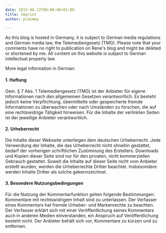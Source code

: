 ```yaml
---
date: 2015-06-12T00:00:00+01:00
title: Imprint
author: pcdummy

---
```

As this blog is hosted in Germany, it is subject to German media regulations and German media law, the Telemediengesetz (TMG). Please note that your comments have no right to publication on Rene&#39;s blog and might be deleted or shortened by me. All content on this website is subject to German intellectual property law.

More legal information in German:

#### 1. Haftung

Gem. &sect; 7 Abs. 1 Telemediengesetz (TMG) ist der Anbieter f&uuml;r eigene Informationen nach den allgemeinen Gesetzen verantwortlich. Es besteht jedoch keine Verpflichtung, &uuml;bermittelte oder gespeicherte fremde Informationen zu &uuml;berwachen oder nach Umst&auml;nden zu forschen, die auf eine rechtswidrige T&auml;tigkeit hinweisen. F&uuml;r die Inhalte der verlinkten Seiten ist der jeweilige Anbieter verantwortlich.


#### 2. Urheberrecht

Die Inhalte dieser Webseite unterliegen dem deutschen Urheberrecht. Jede Verwendung der Inhalte, die das Urheberrecht nicht ohnehin gestattet, bedarf der vorherigen schriftlichen Zustimmung des Erstellers. Downloads und Kopien dieser Seite sind nur f&uuml;r den privaten, nicht kommerziellen Gebrauch gestattet. Soweit die Inhalte auf dieser Seite nicht vom Anbieter erstellt wurden, werden die Urheberrechte Dritter beachtet. Insbesondere werden Inhalte Dritter als solche gekennzeichnet.


#### 3. Besondere Nutzungsbedingungen

F&uuml;r die Nutzung der Kommentarfunktion gelten folgende Bestimmungen: Kommentare mit rechtswidrigem Inhalt sind zu unterlassen. Der Verfasser eines Kommentars hat fremde Urheber- und Markenrechte zu beachten. Der Verfasser erkl&auml;rt sich mit einer Ver&ouml;ffentlichung seines Kommentars auch in anderen Medien einverstanden, ein Anspruch auf Ver&ouml;ffentlichung besteht nicht. Der Anbieter beh&auml;lt sich vor, Kommentare zu k&uuml;rzen und zu entfernen.
